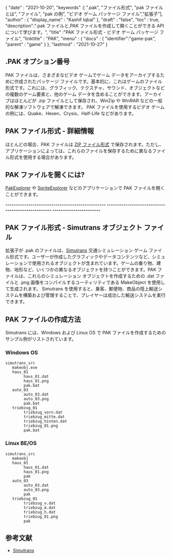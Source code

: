 {
  "date" : "2021-10-20",
  "keywords" :[ ".pak", "ファイル形式", "pak ファイルとは", "ファイル", "pak の例", "ビデオ ゲーム パッケージ ファイル","拡張子"],
  "author" : {
    "display_name" : "Kashif Iqbal"
},
  "draft" : "false",
  "toc" : true,
  "description":".pak ファイルと,PAK ファイルを作成して開くことができる API について学びます。",
  "title" :"PAK ファイル形式 - ビデオ ゲーム パッケージ ファイル",
  "linktitle" : "PAK",
  "menu" : {
    "docs" : {
      "identifier":"game-pak",
      "parent" : "game"
}
},
  "lastmod" : "2021-10-27"
}

## .PAK オプション番号

PAK ファイルは、さまざまなビデオ ゲームでゲーム データをアーカイブするために作成されたパッケージ ファイルです。基本的に、これはゲームのファイル形式です。これには、グラフィック、テクスチャ、サウンド、オブジェクトなどの複数のゲーム要素と、他のゲーム データを含めることができます。アーカイブはほとんどが .zip ファイルとして保存され、WinZip や WinRAR などの一般的な解凍ソフトウェアで解凍できます。 PAK ファイルを使用するビデオ ゲームの例には、Quake、Hexen、Crysis、Half-Life などがあります。

## PAK ファイル形式 - 詳細情報

ほとんどの場合、PAK ファイルは [ZIP ファイル形式](/compression/zip/) で保存されます。ただし、アプリケーションによっては、これらのファイルを保存するために異なるファイル形式を使用する場合があります。


## PAK ファイルを開くには?

[PakExplorer](https://www.quaketerminus.com/tools.shtml) や [SpriteExplorer](http://www.slackiller.com/hlprograms.htm) などのアプリケーションで PAK ファイルを開くことができます。

**------------------------------------------------ -------------------------------------------------- -----------------------**

## PAK ファイル形式 - Simutrans オブジェクト ファイル

拡張子が .pak のファイルは、[Simutrans](https://www.simutrans.com/en/) 交通シミュレーション ゲーム ファイル形式です。ユーザーが作成したグラフィックやデータコンテンツなど、シミュレーションで使用されるオブジェクトが含まれています。ゲームの乗り物、建物、地形など、いくつかの異なるオブジェクトを持つことができます。PAK ファイルは、これらのシミュレーション オブジェクトを作成するための .dat ファイルと .png 画像をコンパイルするユーティリティである MakeObject を使用して生成されます。 Simutrans を使用すると、乗客、郵便物、商品の陸上輸送システムを構築および管理することで、プレイヤーは成功した輸送システムを実行できます。

## PAK ファイルの作成方法

Simutrans には、Windows および Linux OS で PAK ファイルを作成するためのサンプル例がリストされています。

### Windows OS

```
simutrans_src
   makeobj.exe
   haus_01
        haus_01.dat
        haus_01.png
        pak.bat
   auto_03
        auto_03.dat
        auto_03.png
        pak.bat
   triebzug_01
        triebzug_vorn.dat
        triebzug_mitte.dat
        triebzug_hinten.dat
        triebzug_01.png
        pak.bat
```
### Linux BE/OS

```
simutrans_src
   makeobj
   haus_01
        haus_01.dat
        haus_01.png
        pak
   auto_03
        auto_03.dat
        auto_03.png
        pak
   triebzug_01
        triebzug_v.dat
        triebzug_m.dat
        triebzug_h.dat
        triebzug_01.png
        pak
```

## 参考文献

* [Simutrans](https://en.wikipedia.org/wiki/Simutrans)

